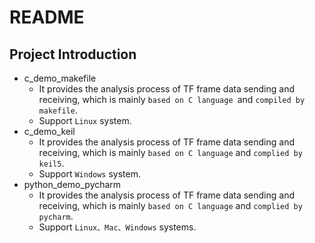 # README

## Project Introduction

- c_demo_makefile
  - It provides the analysis process of TF frame data sending and receiving, which is mainly `based on C language `and `compiled by makefile`.
  - Support `Linux` system.
- c_demo_keil
  - It provides the analysis process of TF frame data sending and receiving, which is mainly `based on C language` and `complied by keil5`.
  - Support `Windows` system.
- python_demo_pycharm
  - It provides the analysis process of TF frame data sending and receiving, which is mainly `based on C language` and `complied by pycharm`.
  - Support `Linux、Mac、Windows` systems.

